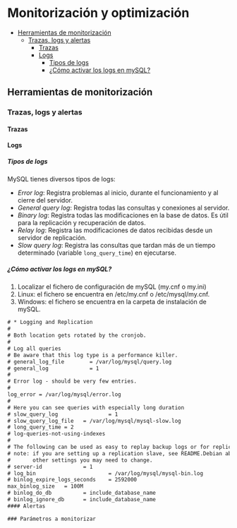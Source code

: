 # Monitorización y optimización

<!-- toc -->

- [Herramientas de monitorización](#herramientas-de-monitorizacion)
  * [Trazas, logs y alertas](#trazas-logs-y-alertas)
    + [Trazas](#trazas)
    + [Logs](#logs)
      - [Tipos de logs](#tipos-de-logs)
      - [¿Cómo activar los logs en mySQL?](#%C2%BFcomo-activar-los-logs-en-mysql)

<!-- tocstop -->

## Herramientas de monitorización

### Trazas, logs y alertas

#### Trazas

#### Logs

##### Tipos de logs

MySQL tienes diversos tipos de logs:

- _Error log_: Registra problemas al inicio, durante el funcionamiento y al cierre del servidor.
- _General query log_: Registra todas las consultas y conexiones al servidor.
- _Binary log_: Registra todas las modificaciones en la base de datos. Es útil para la replicación y recuperación de datos.
- _Relay log_: Registra las modificaciones de datos recibidas desde un servidor de replicación.
- _Slow query log_: Registra las consultas que tardan más de un tiempo determinado (variable `long_query_time`) en ejecutarse.

##### ¿Cómo activar los logs en mySQL?

1. Localizar el fichero de configuración de mySQL (my.cnf o my.ini)
2. Linux: el fichero se encuentra en /etc/my.cnf o /etc/mysql/my.cnf.
3. Windows: el fichero se encuentra en la carpeta de instalación de mySQL.

```txt
# * Logging and Replication
#
# Both location gets rotated by the cronjob.
#
# Log all queries
# Be aware that this log type is a performance killer.
# general_log_file        = /var/log/mysql/query.log
# general_log             = 1
#
# Error log - should be very few entries.
#
log_error = /var/log/mysql/error.log
#
# Here you can see queries with especially long duration
# slow_query_log                = 1
# slow_query_log_file   = /var/log/mysql/mysql-slow.log
# long_query_time = 2
# log-queries-not-using-indexes
#
# The following can be used as easy to replay backup logs or for replication.
# note: if you are setting up a replication slave, see README.Debian about
#       other settings you may need to change.
# server-id             = 1
# log_bin                       = /var/log/mysql/mysql-bin.log
# binlog_expire_logs_seconds    = 2592000
max_binlog_size   = 100M
# binlog_do_db          = include_database_name
# binlog_ignore_db      = include_database_name
#### Alertas

### Parámetros a monitorizar
```
